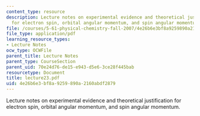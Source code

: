 ```yaml
---
content_type: resource
description: Lecture notes on experimental evidence and theoretical justification
  for electron spin, orbital angular momentum, and spin angular momentum.
file: /courses/5-61-physical-chemistry-fall-2007/4e26b6e3bf8a9259890a2160abdf2879_lecture23.pdf
file_type: application/pdf
learning_resource_types:
- Lecture Notes
ocw_type: OCWFile
parent_title: Lecture Notes
parent_type: CourseSection
parent_uid: 70e24d76-de15-e943-d5e6-3ce28f445bab
resourcetype: Document
title: lecture23.pdf
uid: 4e26b6e3-bf8a-9259-890a-2160abdf2879
---
```

Lecture notes on experimental evidence and theoretical justification for electron spin, orbital angular momentum, and spin angular momentum.

